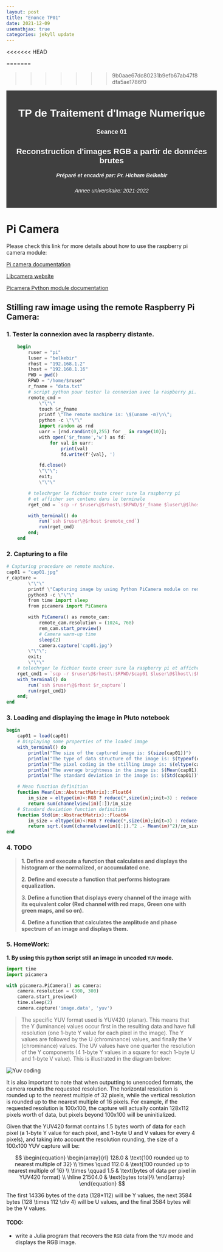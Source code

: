 ```yaml
---
layout: post
title: "Enonce TP01"
date: 2021-12-09
usemathjax: true
categories: jekyll update
---
```


<<<<<<< HEAD

=======
>>>>>>> 9b0aae67dc80231b9efb67ab47f8dfa5ae1786f0
<style type="text/css">
.divcls {
	padding: 1% 5% 1% 5%;
	width: 100%;
	background-color: #333e;
}

.headercls {
	color: white;
	text-align: center;
	font-family: sans-serif;
}
</style>
<div class="divcls">
<h1 class="headercls"> TP de Traitement d'Image Numerique </h1>
<h3 class="headercls"> Seance 01 </h3>
<h2 class="headercls"> Reconstruction d'images RGB a partir de données brutes</h2>
<h5 class="headercls"> Préparé et encadré par: Pr. Hicham Belkebir</h5>
<h6 class="headercls"> Annee universitaire: 2021-2022</h6>
</div>

# **Pi Camera**

Please check this link for more details about how to use the raspberry pi camera module:

[Pi camera documentation](https://www.raspberrypi.com/documentation/accessories/camera.html)

[Libcamera website](https://libcamera.org/)

[Picamera Python module documentation](https://picamera.readthedocs.io/en/release-1.13/index.html)

## Stilling raw image using the remote Raspberry Pi Camera:

### 1. Tester la connexion avec la raspberry distante.

```julia
	begin
		ruser = "pi"
		luser = "belkebir"
		rhost = "192.168.1.2"
		lhost = "192.168.1.16"
		PWD = pwd()
		RPWD = "/home/$ruser"
		r_fname = "data.txt"
		# script python pour tester la connexion avec la raspberry pi.
		remote_cmd =
			\"\"\"
			touch $r_fname
			printf \"The remote machine is: \$(uname -m)\n\";
			python -c \"\"\"
			import random as rnd
			uarr = [rnd.randint(0,255) for _ in range(10)];
			with open('$r_fname','w') as fd:
				for val in uarr:
					print(val)
					fd.write(f'{val}, ')

			fd.close()
			\"\"\";
			exit;
			\"\"\"

		# telechrger le fichier texte creer sure la raspberry pi
		# et afficher son contenu dans le terminale
		rget_cmd = `scp -r $ruser\@$rhost\:$RPWD/$r_fname $luser\@$lhost\:$PWD\;cat\ $r_fname\;printf\ done.`

		with_terminal() do
			run(`ssh $ruser\@$rhost $remote_cmd`)
			run(rget_cmd)
		end;
	end
```

### 2. Capturing to a file

```julia
# Capturing procedure on remote machine.
cap01 = "cap01.jpg"
r_capture =
		\"\"\"
		printf \"Capturing image by using Python PiCamera module on remote machine\n\";
		python3 -c \"\"\"
		from time import sleep
		from picamera import PiCamera

		with PiCamera() as remote_cam:
			remote_cam.resolution = (1024, 768)
			rem_cam.start_preview()
			# Camera warm-up time
			sleep(2)
			camera.capture('cap01.jpg')
		\"\"\";
		exit;
		\"\"\"
	# telechrger le fichier texte creer sure la raspberry pi et afficher son contenu dans le terminale
	rget_cmd1 = `scp -r $ruser\@$rhost\:$RPWD/$cap01 $luser\@$lhost\:$PWD\;printf\ done.`
	with_terminal() do
		run(`ssh $ruser\@$rhost $r_capture`)
		run(rget_cmd1)
	end;
end
```

### 3. Loading and displaying the image in Pluto notebook

```julia
begin
	cap01 = load(cap01)
	# Displaying some properties of the loaded image
	with_terminal() do
		println("The size of the captured image is: $(size(cap01))")
		println("The type of data structure of the image is: $(typeof(cap01))")
		println("The pixel coding in the stilling image is: $(eltype(cap01))")
		println("The average brightness in the image is: $(Mean(cap01))")
		println("The standard deviation in the image is: $(Std(cap01))")

	# Mean function definition
	function Mean(im::AbstractMatrix)::Float64
		im_size = eltype(im)<:RGB ? reduce(*,size(im);init=3) : reduce(*,size(im))
		return sum(channelview(im)[:])/im_size
	# Standard deviation function definition
	function Std(im::AbstractMatrix)::Float64
		im_size = eltype(im)<:RGB ? reduce(*,size(im);init=3) : reduce(*,size(im))
		return sqrt.(sum((channelview(im)[:]).^2 .- Mean(im)^2)/im_size)
end
```

### 4. TODO

> **1. Define and execute a function that calculates and displays the histogram or the normalized, or accumulated one.**
>
> **2. Define and execute a function that performs histogram equalization.**
>
> **3. Define a function that displays every channel of the image with its equivalent color (Red channel with red maps, Green one with green maps, and so on).**
>
> **4. Define a function that calculates the amplitude and phase spectrum of an image and displays them.**

### 5. HomeWork:

**1. By using this python script still an image in uncoded `YUV` mode.**

```python
import time
import picamera

with picamera.PiCamera() as camera:
    camera.resolution = (300, 300)
    camera.start_preview()
    time.sleep(2)
    camera.capture('image.data', 'yuv')
```

> The specific YUV format used is YUV420 (planar). This means that the Y (luminance) values occur first in the resulting data and have full resolution (one 1-byte Y value for each pixel in the image). The Y values are followed by the U (chrominance) values, and finally the V (chrominance) values. The UV values have one quarter the resolution of the Y components (4 1-byte Y values in a square for each 1-byte U and 1-byte V value). This is illustrated in the diagram below:

![Yuv coding](https://picamera.readthedocs.io/en/release-1.13/_images/yuv420.svg)

It is also important to note that when outputting to unencoded formats, the camera rounds the requested resolution. The horizontal resolution is rounded up to the nearest multiple of 32 pixels, while the vertical resolution is rounded up to the nearest multiple of 16 pixels. For example, if the requested resolution is 100x100, the capture will actually contain 128x112 pixels worth of data, but pixels beyond 100x100 will be uninitialized.

Given that the YUV420 format contains 1.5 bytes worth of data for each pixel (a 1-byte Y value for each pixel, and 1-byte U and V values for every 4 pixels), and taking into account the resolution rounding, the size of a 100x100 YUV capture will be:

$$
\begin{equation}
\begin{array}{rl}
128.0 & \text{100 rounded up to nearest multiple of 32} \\
\times \quad 112.0 & \text{100 rounded up to nearest multiple of 16} \\
\times \qquad 1.5 & \text{bytes of data per pixel in YUV420 format} \\
\hline
21504.0 & \text{bytes total}\\
\end{array}
\end{equation}
$$

The first 14336 bytes of the data (128\*112) will be Y values, the next 3584 bytes (128 \times 112 \div 4) will be U values, and the final 3584 bytes will be the V values.

#### TODO:

- write a Julia program that recovers the `RGB` data from the `YUV` mode and displays the RGB image.
